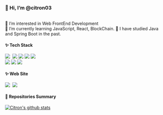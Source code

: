 <h3>👋 Hi, I’m @citron03</h3>
</br>
👀 I’m interested in Web FrontEnd Development
</br>
🌱 I’m currently learning JavaScript, React, BlockChain.
🌱 I have studied Java and Spring Boot in the past.
</br>
<h4><b>✨ Tech Stack</b></h4>
<p>
<img src="https://img.shields.io/badge/Javascript-ffb13b?style=flat-square&logo=javascript&logoColor=white"/></a>&nbsp 
<img src ="https://img.shields.io/badge/react-09D3AC.svg?&style=flat-square&logo=react&logoColor=white"/>
<img src="https://img.shields.io/badge/mysql-4479A1?style=flat-square&logo=mysql&logoColor=white">
<img src="https://img.shields.io/badge/solidity-34495e?style=flat-square&logo=solidity&logoColor=white">
<img src="https://img.shields.io/badge/github-181717?style=flat-square&logo=github&logoColor=white">

</br>
<img src="https://img.shields.io/badge/java-007396?style=flat-square&logo=Java&logoColor=white">
<img src="https://img.shields.io/badge/springboot-6DB33F?style=flat-square&logo=Spring Boot&logoColor=white"> 
<img src="https://img.shields.io/badge/mariaDB-003545?style=flat-square&logo=mariaDB&logoColor=white">

<h4><b>✨ Web Site</b></h4>
<p>
  <a href="https://velog.io/@citron03"><img src="https://img.shields.io/badge/Tech%20Blog-11B48A?style=flat-square&logo=Vimeo&logoColor=white&link=https://velog.io/@hyeinisfree"/></a>&nbsp
  <a href="mailto:cchan0617@gmail.com"><img src="https://img.shields.io/badge/Gmail-d14836?style=flat-square&logo=Gmail&logoColor=white&link=kimhyein7110@gmail.com"/></a>
</p>

<!---   
<img src="https://img.shields.io/badge/Amazon AWS-232F3E?style=flat-square&logo=Amazon%20AWS&logoColor=white"/></a> &nbsp 
<img src="https://img.shields.io/badge/기술이름-#제외색상번호?style=flat-square&logo=아이콘이름&logoColor=white">
--->
</p>

<!---
레포지토리의 상태를 요약해서 나타내는 배지
--->
<h4>🍉 Repositories Summary</h4>

[![Citron's github stats](https://github-readme-stats.vercel.app/api?username=citron03)](https://github.com/anuraghazra/github-readme-stats)


<!---
citron03/citron03 is a ✨ special ✨ repository because its `README.md` (this file) appears on your GitHub profile.
You can click the Preview link to take a look at your changes.
--->
